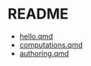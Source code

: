# README

* [hello.qmd](https://quarto.org/docs/get-started/hello/rstudio/_hello.qmd)
* [computations.qmd](https://quarto.org/docs/get-started/computations/_computations.qmd)
* [authoring.qmd](https://quarto.org/docs/get-started/authoring/_authoring.qmd)
